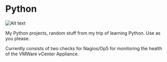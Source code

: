 # Python

![Alt text](https://s29.postimg.org/pm7a5xlk7/python_logo_1.png)

My Python projects, random stuff from my trip of learning Python. Use as you please.

Currently consists of two checks for Nagios/Op5 for monitoring the health of the VMWare vCenter Appliance.
